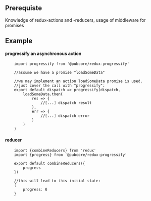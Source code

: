 ## Prerequiste
Knowledge of redux-actions and -reducers, usage of middleware for promises

## Example
#### progressify an asynchronous action

		import progressify from '@pubcore/redux-progressify'

		//assume we have a promise "loadSomeData"

		//we may implement an action loadSomeData promise is used.
		//just cover the call with "progressify":
		export default dispatch => progressify(dispatch,
			loadSomeData.then(
				res => {
					//[...] dispatch result
				},
				err => {
					//[...] dispatch error
				}
			)
		)

#### reducer

		import {combineReducers} from 'redux'
		import {progress} from '@pubcore/redux-progressify'

		export default combineReducers({
			progress
		})

		//this will lead to this initial state:
		{
			progress: 0
		}

